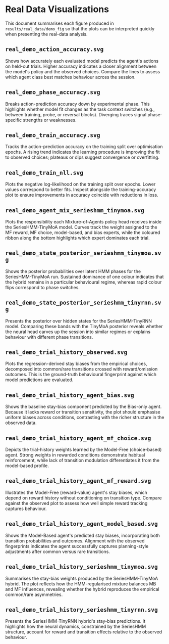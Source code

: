 # Real Data Visualizations

This document summarises each figure produced in `results/real_data/demo_fig` so that the plots can be interpreted quickly when presenting the real-data analysis.

## `real_demo_action_accuracy.svg`
Shows how accurately each evaluated model predicts the agent's actions on held-out trials. Higher accuracy indicates a closer alignment between the model's policy and the observed choices. Compare the lines to assess which agent class best matches behaviour across the session.

## `real_demo_phase_accuracy.svg`
Breaks action-prediction accuracy down by experimental phase. This highlights whether model fit changes as the task context switches (e.g., between training, probe, or reversal blocks). Diverging traces signal phase-specific strengths or weaknesses.

## `real_demo_train_accuracy.svg`
Tracks the action-prediction accuracy on the training split over optimisation epochs. A rising trend indicates the learning procedure is improving the fit to observed choices; plateaus or dips suggest convergence or overfitting.

## `real_demo_train_nll.svg`
Plots the negative log-likelihood on the training split over epochs. Lower values correspond to better fits. Inspect alongside the training-accuracy plot to ensure improvements in accuracy coincide with reductions in loss.

## `real_demo_agent_mix_serieshmm_tinymoa.svg`
Plots the responsibility each Mixture-of-Agents policy head receives inside the SeriesHMM-TinyMoA model. Curves track the weight assigned to the MF reward, MF choice, model-based, and bias experts, while the coloured ribbon along the bottom highlights which expert dominates each trial.

## `real_demo_state_posterior_serieshmm_tinymoa.svg`
Shows the posterior probabilities over latent HMM phases for the SeriesHMM-TinyMoA run. Sustained dominance of one colour indicates that the hybrid remains in a particular behavioural regime, whereas rapid colour flips correspond to phase switches.

## `real_demo_state_posterior_serieshmm_tinyrnn.svg`
Presents the posterior over hidden states for the SeriesHMM-TinyRNN model. Comparing these bands with the TinyMoA posterior reveals whether the neural head carves up the session into similar regimes or explains behaviour with different phase transitions.

## `real_demo_trial_history_observed.svg`
Plots the regression-derived stay biases from the empirical choices, decomposed into common/rare transitions crossed with reward/omission outcomes. This is the ground-truth behavioural fingerprint against which model predictions are evaluated.

## `real_demo_trial_history_agent_bias.svg`
Shows the baseline stay-bias component predicted by the Bias-only agent. Because it lacks reward or transition sensitivity, the plot should emphasise uniform biases across conditions, contrasting with the richer structure in the observed data.

## `real_demo_trial_history_agent_mf_choice.svg`
Depicts the trial-history weights learned by the Model-Free (choice-based) agent. Strong weights in rewarded conditions demonstrate habitual reinforcement, while lack of transition modulation differentiates it from the model-based profile.

## `real_demo_trial_history_agent_mf_reward.svg`
Illustrates the Model-Free (reward-value) agent's stay biases, which depend on reward history without conditioning on transition type. Compare against the observed plot to assess how well simple reward tracking captures behaviour.

## `real_demo_trial_history_agent_model_based.svg`
Shows the Model-Based agent's predicted stay biases, incorporating both transition probabilities and outcomes. Alignment with the observed fingerprints indicates the agent successfully captures planning-style adjustments after common versus rare transitions.

## `real_demo_trial_history_serieshmm_tinymoa.svg`
Summarises the stay-bias weights produced by the SeriesHMM-TinyMoA hybrid. The plot reflects how the HMM-regularised mixture balances MB and MF influences, revealing whether the hybrid reproduces the empirical common/rare asymmetries.

## `real_demo_trial_history_serieshmm_tinyrnn.svg`
Presents the SeriesHMM-TinyRNN hybrid's stay-bias predictions. It highlights how the neural dynamics, constrained by the SeriesHMM structure, account for reward and transition effects relative to the observed behaviour.


